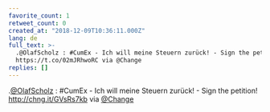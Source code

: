 ```yaml
---
favorite_count: 1
retweet_count: 0
created_at: "2018-12-09T10:36:11.000Z"
lang: de
full_text: >-
  .@OlafScholz : #CumEx - Ich will meine Steuern zurück! - Sign the petition!
  https://t.co/02mJRhwoRC via @Change
replies: []
---
```


.[@OlafScholz](https://twitter.com/OlafScholz) : #CumEx - Ich will meine Steuern
zurück! - Sign the petition! <http://chng.it/GVsRs7kb> via
[@Change](https://twitter.com/Change)
